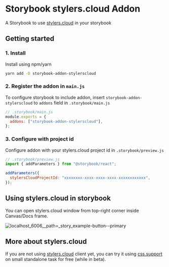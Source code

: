 # Storybook stylers.cloud Addon

A Storybook to use [stylers.cloud](https://stylers.cloud) in your storybook

## Getting started

### 1. Install

Install using npm/yarn

```sh
yarn add -D storybook-addon-stylerscloud
```

### 2. Register the addon in `main.js`

To configure storybook to include addon, insert `storybook-addon-stylerscloud` to `addons` field in `.storybook/main.js`

```js
// .storybook/main.js
module.exports = {
  addons: ["storybook-addon-stylerscloud"],
};
```

### 3. Configure with project id

Configure addon with your stylers.cloud project id in `.storybook/preview.js`

```js
// .storybook/preview.js
import { addParameters } from "@storybook/react";

addParameters({
  stylersCloudProjectId: "xxxxxxxx-xxxx-xxxx-xxxx-xxxxxxxxxxxx",
});
```

## Using stylers.cloud in storybook

You can open stylers.cloud window from top-right corner inside Canvas/Docs frame.

![localhost_6006__path=_story_example-button--primary](https://user-images.githubusercontent.com/1194439/173340392-89e682ea-846e-4636-bc21-2c54b15c8169.png)


## More about stylers.cloud

If you are not using [stylers.cloud](https://stylers.cloud) client yet, you can try it using [css.support](http://css.support/) on small standalone task for free (while in beta).
